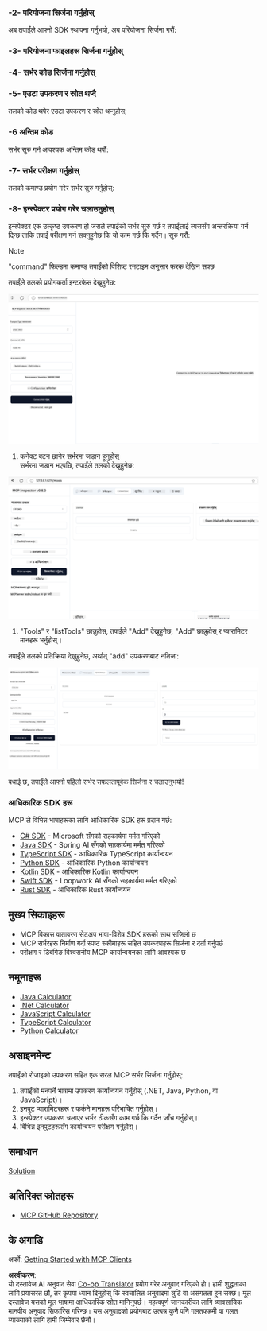 <!--
CO_OP_TRANSLATOR_METADATA:
{
  "original_hash": "37563349cd6894fe00489bf3b4d488ae",
  "translation_date": "2025-06-02T10:31:43+00:00",
  "source_file": "03-GettingStarted/01-first-server/README.md",
  "language_code": "ne"
}
-->
### -2- परियोजना सिर्जना गर्नुहोस्

अब तपाईंले आफ्नो SDK स्थापना गर्नुभयो, अब परियोजना सिर्जना गरौं: 

### -3- परियोजना फाइलहरू सिर्जना गर्नुहोस्

### -4- सर्भर कोड सिर्जना गर्नुहोस्

### -5- एउटा उपकरण र स्रोत थप्दै

तलको कोड थपेर एउटा उपकरण र स्रोत थप्नुहोस्: 

### -6 अन्तिम कोड

सर्भर सुरु गर्न आवश्यक अन्तिम कोड थपौं: 

### -7- सर्भर परीक्षण गर्नुहोस्

तलको कमाण्ड प्रयोग गरेर सर्भर सुरु गर्नुहोस्: 

### -8- इन्स्पेक्टर प्रयोग गरेर चलाउनुहोस्

इन्स्पेक्टर एक उत्कृष्ट उपकरण हो जसले तपाईंको सर्भर सुरु गर्छ र तपाईंलाई त्यससँग अन्तरक्रिया गर्न दिन्छ ताकि तपाईं परीक्षण गर्न सक्नुहुनेछ कि यो काम गर्छ कि गर्दैन। सुरु गरौं:

> [!NOTE]
> "command" फिल्डमा कमाण्ड तपाईंको विशिष्ट रनटाइम अनुसार फरक देखिन सक्छ

तपाईंले तलको प्रयोगकर्ता इन्टरफेस देख्नुहुनेछ:

![Connect](../../../../translated_images/connect.141db0b2bd05f096fb1dd91273771fd8b2469d6507656c3b0c9df4b3c5473929.ne.png)

1. कनेक्ट बटन छानेर सर्भरमा जडान हुनुहोस्  
  सर्भरमा जडान भएपछि, तपाईंले तलको देख्नुहुनेछ:

  ![Connected](../../../../translated_images/connected.73d1e042c24075d386cacdd4ee7cd748c16364c277d814e646ff2f7b5eefde85.ne.png)

1. "Tools" र "listTools" छान्नुहोस्, तपाईंले "Add" देख्नुहुनेछ, "Add" छान्नुहोस् र प्यारामिटर मानहरू भर्नुहोस्।

  तपाईंले तलको प्रतिक्रिया देख्नुहुनेछ, अर्थात् "add" उपकरणबाट नतिजा:

  ![Result of running add](../../../../translated_images/ran-tool.a5a6ee878c1369ec1e379b81053395252a441799dbf23416c36ddf288faf8249.ne.png)

बधाई छ, तपाईंले आफ्नो पहिलो सर्भर सफलतापूर्वक सिर्जना र चलाउनुभयो!

### आधिकारिक SDK हरू

MCP ले विभिन्न भाषाहरूका लागि आधिकारिक SDK हरू प्रदान गर्छ:
- [C# SDK](https://github.com/modelcontextprotocol/csharp-sdk) - Microsoft सँगको सहकार्यमा मर्मत गरिएको
- [Java SDK](https://github.com/modelcontextprotocol/java-sdk) - Spring AI सँगको सहकार्यमा मर्मत गरिएको
- [TypeScript SDK](https://github.com/modelcontextprotocol/typescript-sdk) - आधिकारिक TypeScript कार्यान्वयन
- [Python SDK](https://github.com/modelcontextprotocol/python-sdk) - आधिकारिक Python कार्यान्वयन
- [Kotlin SDK](https://github.com/modelcontextprotocol/kotlin-sdk) - आधिकारिक Kotlin कार्यान्वयन
- [Swift SDK](https://github.com/modelcontextprotocol/swift-sdk) - Loopwork AI सँगको सहकार्यमा मर्मत गरिएको
- [Rust SDK](https://github.com/modelcontextprotocol/rust-sdk) - आधिकारिक Rust कार्यान्वयन

## मुख्य सिकाइहरू

- MCP विकास वातावरण सेटअप भाषा-विशेष SDK हरूको साथ सजिलो छ
- MCP सर्भरहरू निर्माण गर्दा स्पष्ट स्कीमाहरू सहित उपकरणहरू सिर्जना र दर्ता गर्नुपर्छ
- परीक्षण र डिबगिङ विश्वसनीय MCP कार्यान्वयनका लागि आवश्यक छ

## नमूनाहरू

- [Java Calculator](../samples/java/calculator/README.md)
- [.Net Calculator](../../../../03-GettingStarted/samples/csharp)
- [JavaScript Calculator](../samples/javascript/README.md)
- [TypeScript Calculator](../samples/typescript/README.md)
- [Python Calculator](../../../../03-GettingStarted/samples/python)

## असाइनमेन्ट

तपाईंको रोजाइको उपकरण सहित एक सरल MCP सर्भर सिर्जना गर्नुहोस्:
1. तपाईंको मनपर्ने भाषामा उपकरण कार्यान्वयन गर्नुहोस् (.NET, Java, Python, वा JavaScript)।
2. इनपुट प्यारामिटरहरू र फर्कने मानहरू परिभाषित गर्नुहोस्।
3. इन्स्पेक्टर उपकरण चलाएर सर्भर ठीकसँग काम गर्छ कि गर्दैन जाँच गर्नुहोस्।
4. विभिन्न इनपुटहरूसँग कार्यान्वयन परीक्षण गर्नुहोस्।

## समाधान

[Solution](./solution/README.md)

## अतिरिक्त स्रोतहरू

- [MCP GitHub Repository](https://github.com/microsoft/mcp-for-beginners)

## के अगाडि

अर्को: [Getting Started with MCP Clients](/03-GettingStarted/02-client/README.md)

**अस्वीकरण**:  
यो दस्तावेज AI अनुवाद सेवा [Co-op Translator](https://github.com/Azure/co-op-translator) प्रयोग गरेर अनुवाद गरिएको हो। हामी शुद्धताका लागि प्रयासरत छौं, तर कृपया ध्यान दिनुहोस् कि स्वचालित अनुवादमा त्रुटि वा असंगतता हुन सक्छ। मूल दस्तावेज यसको मूल भाषामा आधिकारिक स्रोत मानिनुपर्छ। महत्वपूर्ण जानकारीका लागि व्यावसायिक मानवीय अनुवाद सिफारिस गरिन्छ। यस अनुवादको प्रयोगबाट उत्पन्न कुनै पनि गलतफहमी वा गलत व्याख्याको लागि हामी जिम्मेवार छैनौं।